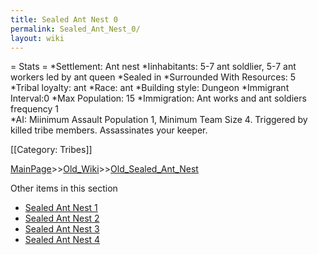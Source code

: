 ```yaml
---
title: Sealed Ant Nest 0
permalink: Sealed_Ant_Nest_0/
layout: wiki
---
```

= Stats =
*Settlement: Ant nest
*Iinhabitants:  5-7 ant soldlier, 5-7 ant workers led by ant queen
*Sealed in
*Surrounded With Resources: 5
*Tribal loyalty: ant
*Race: ant
*Building style: Dungeon 
*Immigrant Interval:0
*Max Population: 15 
*Immigration:  Ant works and ant soldiers frequency 1  
*AI: Miinimum Assault Population 1, Minimum Team Size 4. Triggered by killed tribe members. Assassinates your keeper. 

[[Category: Tribes]]

[MainPage](/keeperrl_wiki/ "wikilink")>>[Old_Wiki](/keeperrl_wiki/Old_Wiki "wikilink")>>[Old_Sealed_Ant_Nest](/keeperrl_wiki/Old_Sealed_Ant_Nest "wikilink")

Other items in this section
-    [Sealed Ant Nest 1](/keeperrl_wiki/Sealed_Ant_Nest_1 "wikilink")
-    [Sealed Ant Nest 2](/keeperrl_wiki/Sealed_Ant_Nest_2 "wikilink")
-    [Sealed Ant Nest 3](/keeperrl_wiki/Sealed_Ant_Nest_3 "wikilink")
-    [Sealed Ant Nest 4](/keeperrl_wiki/Sealed_Ant_Nest_4 "wikilink")
